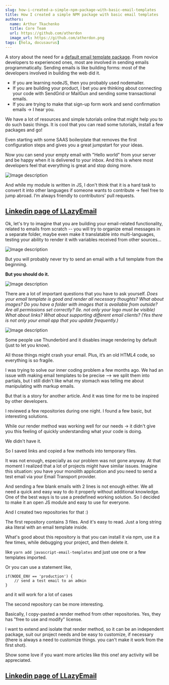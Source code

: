 ```yaml
---
slug: how-i-created-a-simple-npm-package-with-basic-email-templates
title: How I created a simple NPM package with basic email templates
authors:
  name: Arthur Tkachenko
  title: Core Team
  url: https://github.com/atherdon
  image_url: https://github.com/atherdon.png
tags: [hola, docusaurus]
---
```




A story about the need for a [default email template package](https://github.com/LLazyEmail/default-email-template).
From novice developers to experienced ones, most are involved in sending emails programmatically. Sending emails is like building forms: most of the developers involved in building the web did it.

- If you are learning nodeJS, then you probably used nodemailer.
- If you are building your product, I bet you are thinking about connecting your code with SendGrid or MailGun and sending some transactional emails.
- If you are trying to make that sign-up form work and send confirmation emails -> I hear you.

We have a lot of resources and simple tutorials online that might help you to do such basic things. It is cool that you can read some tutorials, install a few packages and go! 

Even starting with some SAAS boilerplate that removes the first configuration steps and gives you a great jumpstart for your ideas.

Now you can send your empty email with "Hello world" from your server and be happy when it is delivered to your inbox. And this is where most developers feel that everything is great and stop doing more.

![Image description](https://dev-to-uploads.s3.amazonaws.com/uploads/articles/j75251dyexl69wltd3m0.png)

And while my module is written in JS, I don't think that it is a hard task to convert it into other languages if someone wants to contribute -> feel free to jump abroad. I’m always friendly to contributors' pull requests.


## [Linkedin page of LLazyEmail](https://www.linkedin.com/company/llazyemail/)
Ok, let's try to imagine that you are building your email-related functionality, related to emails from scratch -- you will try to organize email messages in a separate folder, maybe even make it translatable into multi-languages, testing your ability to render it with variables received from other sources...


![Image description](https://dev-to-uploads.s3.amazonaws.com/uploads/articles/z0wyf5qjj04719a7svvq.png)
 

But you will probably never try to send an email with a full template from the beginning.

**But you should do it.** 

![Image description](https://dev-to-uploads.s3.amazonaws.com/uploads/articles/a99g4067ltz8jqzao2ay.png)


There are a lot of important questions that you have to ask yourself.
_Does your email template is good and render all necessary thoughts?_
_What about images? Do you have a folder with images that is available from outside?_
_Are all permissions set correctly? (Ie. not only your logo must be visible)_
_What about links?_
_What about supporting different email clients? (Yes there is not only your email app that you update frequently.)_
 
![Image description](https://dev-to-uploads.s3.amazonaws.com/uploads/articles/mhrexk9s1f5jsyk4o1dz.png)
 

Some people use Thunderbird and it disables image rendering by default (just to let you know). 

All those things might crash your email. Plus, it’s an old HTML4 code, so everything is so fragile.


I was trying to solve our inner coding problem a few months ago. We had an issue with making email templates to be precise --> we split them into partials, but I still didn't like what my stomach was telling me about manipulating with markup emails.

But that is a story for another article. And it was time for me to be inspired by other developers.

I reviewed a few repositories during one night. I found a few basic, but interesting solutions.

While our render method was working well for our needs -> it didn't give you this feeling of quickly understanding what your code is doing.

We didn't have it.

So I saved links and copied a few methods into temporary files.

It was not enough, especially as our problem was not gone anyway. At that moment I realized that a lot of projects might have similar issues. Imagine this situation: you have your monolith application and you need to send a test email via your Email Transport provider.

And sending a few blank emails with 2 lines is not enough either. We all need a quick and easy way to do it properly without additional knowledge. One of the best ways is to use a predefined working solution. So I decided to make it an open JS module and easy to use for everyone.

And I created two repositories for that :)

The first repository contains 3 files. And it's easy to read. Just a long string aka literal with an email template inside.

What's good about this repository is that you can install it via npm, use it a few times, while debugging your project, and then delete it.

like `yarn add javascript-email-templates` and just use one or a few templates imported.

Or you can use a statement like,

```
if(NODE_ENV == 'production') {
	// send a test email to an admin
}
```

and it will work for a lot of cases

The second repository can be more interesting.

Basically, I copy-pasted a render method from other repositories. Yes, they has "free to use and modify" license.

I want to extend and isolate that render method, so it can be an independent package, suit our project needs and be easy to customize, if necessary (there is always a need to customize things. you can't make it work from the first shot).

Show some love if you want more articles like this one! any activity will be appreciated.


## [Linkedin page of LLazyEmail](https://www.linkedin.com/company/llazyemail/)
